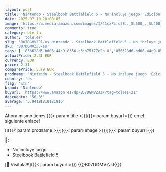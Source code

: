 ```yaml
---
layout: post
title: 'Nintendo - Steelbook Battlefield 5 - No incluye juego  Edición Exclusiva Amazon '
date: 2025-07-10 20:08:05
image: 'https://m.media-amazon.com/images/I/41cxPcfu2BL._SL500_._SL400_.jpg'
comments: true
category: ofertas
author: 'tole.es'
slug: 'B07DGMVZJJ-es Nintendo - Steelbook Battlefield 5 - No incluye juego...'
sku: 'B07DGMVZJJ-es'
tags: [ '856628d6-bd06-44c9-8556-c5cb75f77e2b_0','856628d6-bd06-44c9-8556-c5cb75f77e2b_2201','856628d6-bd06-44c9-8556-c5cb75f77e2b_3601','856628d6-bd06-44c9-8556-c5cb75f77e2b_5101','856628d6-bd06-44c9-8556-c5cb75f77e2b_701','Arborist Merchandising Root','Ediciones Exclusivas de Amazon','Ediciones exclusivas de Amazon','Hardware y juegos para PlayStation 4','Hardware y juegos para Xbox One','Juegos para PC','Juegos y Accesorios para PC','Preventa de Videojuegos','Self Service','Special Features Stores','Videojuegos','Videojuegos más esperados','nintendo','🇪🇸', ]
actualPrice: 2.31 EUR
currency: EUR
price: 2.31
comparePrice: 5.29 EUR
prodname: 'Nintendo - Steelbook Battlefield 5 - No incluye juego  Edición Exclusiva Amazon '
country: 'es'
flag: '🇪🇸'
brand: 'Nintendo'
buyurl: 'https://www.amazon.es/dp/B07DGMVZJJ/?tag=tolees-21'
descuento: '56.33'
average: '5.94181818181816'
---
```


Ahora mismo tienes [{{< param title >}}]({{< param buyurl >}}) en el siguiente enlace!

[![{{< param prodname >}}]({{< param image >}})]({{< param buyurl >}})

🔎:

- No incluye juego
- Steelbook Battlefield 5

[🛒 Visítala!!!]({{< param buyurl >}})
{{<world>}}B07DGMVZJJ{{</world>}}
